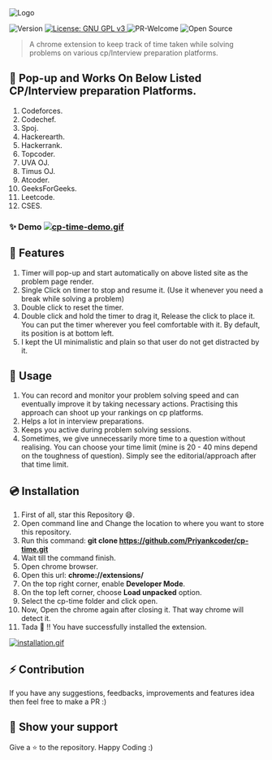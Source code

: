 <img alt="Logo" src="icons/cp time3.png" /> 
<p> 
  <img alt="Version" src="https://img.shields.io/badge/version-1.0.0-blue.svg?cacheSeconds=2592000" /> 
  <a href="#" target="/LICENSE">
    <img alt="License: GNU GPL v3" src="https://img.shields.io/badge/License-GNU GPL v3-yellow.svg" />
  </a>
    <img alt="PR-Welcome" src="https://img.shields.io/badge/PRs-welcome-brightgreen.svg" />
    <img alt="Open Source" src="https://badgen.net/badge/Open%20Source%20%3F/Yes%21/blue?icon=github" />
</p>

> A chrome extension to keep track of time taken while solving problems on various cp/Interview preparation platforms.<br>


## 🎯 Pop-up and Works On Below Listed CP/Interview preparation Platforms.
1. Codeforces.
2. Codechef.
3. Spoj.
4. Hackerearth.
5. Hackerrank.
6. Topcoder.
7. UVA OJ.
8. Timus OJ.
9. Atcoder.
10. GeeksForGeeks.
11. Leetcode.
12. CSES.



### ✨ Demo [![cp-time-demo.gif](https://s2.gifyu.com/images/cp-time-demo.gif)](https://gifyu.com/image/Ud76)

## 🎁 Features
1. Timer will pop-up and start automatically on above listed site as the problem page render.
2. Single Click on timer to stop and resume it. (Use it whenever you need a break while solving a problem)
3. Double click to reset the timer.
4. Double click and hold the timer to drag it, Release the click to place it. You can put the timer wherever you feel comfortable with it. By default, its position is at bottom left.
5. I kept the UI minimalistic and plain so that user do not get distracted by it.

## 📖 Usage
1. You can record and monitor your problem solving speed and can eventually improve it by taking necessary actions. Practising this approach can shoot up your rankings on cp platforms. 
2. Helps a lot in interview preparations.
3. Keeps you active during problem solving sessions. 
4. Sometimes, we give unnecessarily more time to a question without realising. You can choose your time limit (mine is 20 - 40 mins depend on the toughness of question). Simply see the editorial/approach after that time limit.

## 💿 Installation
1. First of all, star this Repository 😄.
2. Open command line and Change the location  to where you want to store this repository.
3. Run this command: **git clone https://github.com/Priyankcoder/cp-time.git**
4. Wait till the command finish.
5. Open chrome browser.
6. Open this url: **chrome://extensions/**
7. On the top right corner, enable **Developer Mode**.
8. On the top left corner, choose **Load unpacked** option.
9. Select the cp-time folder and click open.
10. Now, Open the chrome again after closing it. That way chrome will detect it.
11. Tada 🎊 !! You have successfully installed the extension.

[![installation.gif](https://s2.gifyu.com/images/installation.gif)](https://gifyu.com/image/UdV2)

## ⚡ Contribution
If you have any suggestions, feedbacks, improvements and features idea then feel free to make a PR :)

## 🤘 Show your support
Give a ⭐️ to the repository. Happy Coding :)

